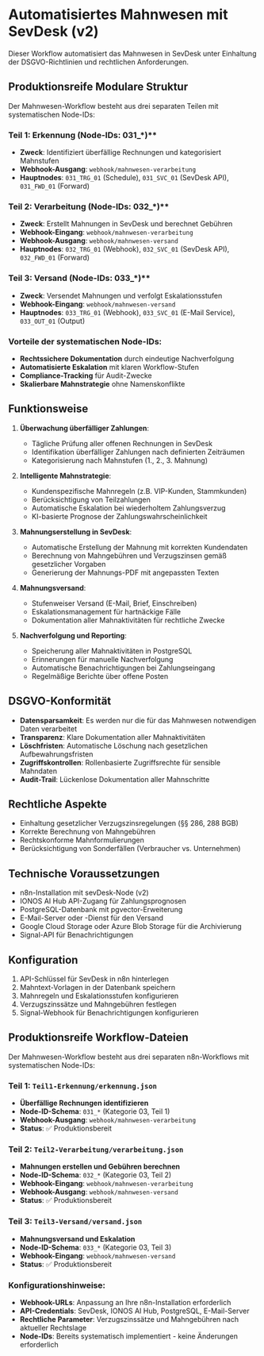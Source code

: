 # Automatisiertes Mahnwesen mit SevDesk (v2)

Dieser Workflow automatisiert das Mahnwesen in SevDesk unter Einhaltung der DSGVO-Richtlinien und rechtlichen Anforderungen.

## Produktionsreife Modulare Struktur

Der Mahnwesen-Workflow besteht aus drei separaten Teilen mit systematischen Node-IDs:

### **Teil 1: Erkennung (Node-IDs: 031\_\***)\*\*

- **Zweck**: Identifiziert überfällige Rechnungen und kategorisiert Mahnstufen
- **Webhook-Ausgang**: `webhook/mahnwesen-verarbeitung`
- **Hauptnodes**: `031_TRG_01` (Schedule), `031_SVC_01` (SevDesk API), `031_FWD_01` (Forward)

### **Teil 2: Verarbeitung (Node-IDs: 032\_\***)\*\*

- **Zweck**: Erstellt Mahnungen in SevDesk und berechnet Gebühren
- **Webhook-Eingang**: `webhook/mahnwesen-verarbeitung`
- **Webhook-Ausgang**: `webhook/mahnwesen-versand`
- **Hauptnodes**: `032_TRG_01` (Webhook), `032_SVC_01` (SevDesk API), `032_FWD_01` (Forward)

### **Teil 3: Versand (Node-IDs: 033\_\***)\*\*

- **Zweck**: Versendet Mahnungen und verfolgt Eskalationsstufen
- **Webhook-Eingang**: `webhook/mahnwesen-versand`
- **Hauptnodes**: `033_TRG_01` (Webhook), `033_SVC_01` (E-Mail Service), `033_OUT_01` (Output)

### **Vorteile der systematischen Node-IDs:**

- **Rechtssichere Dokumentation** durch eindeutige Nachverfolgung
- **Automatisierte Eskalation** mit klaren Workflow-Stufen
- **Compliance-Tracking** für Audit-Zwecke
- **Skalierbare Mahnstrategie** ohne Namenskonflikte

## Funktionsweise

1. **Überwachung überfälliger Zahlungen**:

   - Tägliche Prüfung aller offenen Rechnungen in SevDesk
   - Identifikation überfälliger Zahlungen nach definierten Zeiträumen
   - Kategorisierung nach Mahnstufen (1., 2., 3. Mahnung)

2. **Intelligente Mahnstrategie**:

   - Kundenspezifische Mahnregeln (z.B. VIP-Kunden, Stammkunden)
   - Berücksichtigung von Teilzahlungen
   - Automatische Eskalation bei wiederholtem Zahlungsverzug
   - KI-basierte Prognose der Zahlungswahrscheinlichkeit

3. **Mahnungserstellung in SevDesk**:

   - Automatische Erstellung der Mahnung mit korrekten Kundendaten
   - Berechnung von Mahngebühren und Verzugszinsen gemäß gesetzlicher Vorgaben
   - Generierung der Mahnungs-PDF mit angepassten Texten

4. **Mahnungsversand**:

   - Stufenweiser Versand (E-Mail, Brief, Einschreiben)
   - Eskalationsmanagement für hartnäckige Fälle
   - Dokumentation aller Mahnaktivitäten für rechtliche Zwecke

5. **Nachverfolgung und Reporting**:
   - Speicherung aller Mahnaktivitäten in PostgreSQL
   - Erinnerungen für manuelle Nachverfolgung
   - Automatische Benachrichtigungen bei Zahlungseingang
   - Regelmäßige Berichte über offene Posten

## DSGVO-Konformität

- **Datensparsamkeit**: Es werden nur die für das Mahnwesen notwendigen Daten verarbeitet
- **Transparenz**: Klare Dokumentation aller Mahnaktivitäten
- **Löschfristen**: Automatische Löschung nach gesetzlichen Aufbewahrungsfristen
- **Zugriffskontrollen**: Rollenbasierte Zugriffsrechte für sensible Mahndaten
- **Audit-Trail**: Lückenlose Dokumentation aller Mahnschritte

## Rechtliche Aspekte

- Einhaltung gesetzlicher Verzugszinsregelungen (§§ 286, 288 BGB)
- Korrekte Berechnung von Mahngebühren
- Rechtskonforme Mahnformulierungen
- Berücksichtigung von Sonderfällen (Verbraucher vs. Unternehmen)

## Technische Voraussetzungen

- n8n-Installation mit sevDesk-Node (v2)
- IONOS AI Hub API-Zugang für Zahlungsprognosen
- PostgreSQL-Datenbank mit pgvector-Erweiterung
- E-Mail-Server oder -Dienst für den Versand
- Google Cloud Storage oder Azure Blob Storage für die Archivierung
- Signal-API für Benachrichtigungen

## Konfiguration

1. API-Schlüssel für SevDesk in n8n hinterlegen
2. Mahntext-Vorlagen in der Datenbank speichern
3. Mahnregeln und Eskalationsstufen konfigurieren
4. Verzugszinssätze und Mahngebühren festlegen
5. Signal-Webhook für Benachrichtigungen konfigurieren

## Produktionsreife Workflow-Dateien

Der Mahnwesen-Workflow besteht aus drei separaten n8n-Workflows mit systematischen Node-IDs:

### **Teil 1: `Teil1-Erkennung/erkennung.json`**

- **Überfällige Rechnungen identifizieren**
- **Node-ID-Schema**: `031_*` (Kategorie 03, Teil 1)
- **Webhook-Ausgang**: `webhook/mahnwesen-verarbeitung`
- **Status**: ✅ Produktionsbereit

### **Teil 2: `Teil2-Verarbeitung/verarbeitung.json`**

- **Mahnungen erstellen und Gebühren berechnen**
- **Node-ID-Schema**: `032_*` (Kategorie 03, Teil 2)
- **Webhook-Eingang**: `webhook/mahnwesen-verarbeitung`
- **Webhook-Ausgang**: `webhook/mahnwesen-versand`
- **Status**: ✅ Produktionsbereit

### **Teil 3: `Teil3-Versand/versand.json`**

- **Mahnungsversand und Eskalation**
- **Node-ID-Schema**: `033_*` (Kategorie 03, Teil 3)
- **Webhook-Eingang**: `webhook/mahnwesen-versand`
- **Status**: ✅ Produktionsbereit

### **Konfigurationshinweise:**

- **Webhook-URLs**: Anpassung an Ihre n8n-Installation erforderlich
- **API-Credentials**: SevDesk, IONOS AI Hub, PostgreSQL, E-Mail-Server
- **Rechtliche Parameter**: Verzugszinssätze und Mahngebühren nach aktueller Rechtslage
- **Node-IDs**: Bereits systematisch implementiert - keine Änderungen erforderlich
